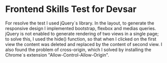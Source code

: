 # Frontend Skills Test  for Devsar

For resolve the test I used jQuery´s library. In the layout, to generate the responsive design I implemented bootstrap, flexbox and medias queries.
jQuery is not enabled to generate rendering of two views in a single page; to solve this, I used the hide()
function, so that when I clicked on the first view the content was deleted and replaced by the content of
second view.
I also found the problem of cross-origin, which I solved by installing the Chrome´s extension
"Allow-Control-Allow-Origin".
